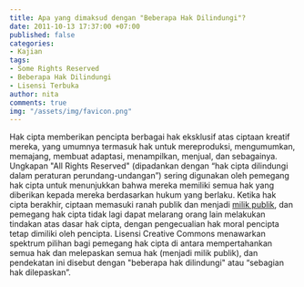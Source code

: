 ```yaml
---
title: Apa yang dimaksud dengan "Beberapa Hak Dilindungi"?
date: 2011-10-13 17:37:00 +07:00
published: false
categories:
- Kajian
tags:
- Some Rights Reserved
- Beberapa Hak Dilindungi
- Lisensi Terbuka
author: nita
comments: true
img: "/assets/img/favicon.png"
---
```


Hak cipta memberikan pencipta berbagai hak eksklusif atas ciptaan kreatif mereka, yang umumnya termasuk hak untuk mereproduksi, mengumumkan, memajang, membuat adaptasi, menampilkan, menjual, dan sebagainya. Ungkapan "All Rights Reserved" (dipadankan dengan “hak cipta dilindungi dalam peraturan perundang-undangan”) sering digunakan oleh pemegang hak cipta untuk menunjukkan bahwa mereka memiliki semua hak yang diberikan kepada mereka berdasarkan hukum yang berlaku. Ketika hak cipta berakhir, ciptaan memasuki ranah publik dan menjadi [milik publik](http://wiki.creativecommons.or.id/FAQ#Apa_yang_dimaksud_dengan_domain_publik.3F), dan pemegang hak cipta tidak lagi dapat melarang orang lain melakukan tindakan atas dasar hak cipta, dengan pengecualian hak moral pencipta tetap dimiliki oleh pencipta. Lisensi Creative Commons menawarkan spektrum pilihan bagi pemegang hak cipta di antara mempertahankan semua hak dan melepaskan semua hak (menjadi milik publik), dan pendekatan ini disebut dengan "beberapa hak dilindungi" atau “sebagian hak dilepaskan”.

